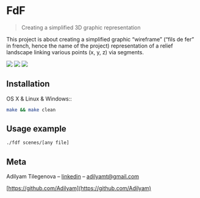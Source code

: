 # FdF
> Creating a simplified 3D graphic representation

This project is about creating a simplified graphic “wireframe” (“fils de fer” in french, hence the name of the project) representation of a relief landscape linking various points (x, y, z) via segments.

![](yo2.png)
![](yo1.png)
![](yo3.png)

## Installation

OS X & Linux & Windows::

```sh
make && make clean
```

## Usage example

```sh
./fdf scenes/[any file]
```

## Meta

Adilyam Tilegenova – [linkedin](https://www.linkedin.com/in/adilyam-tilegenova-5b3180148/) – adilyamt@gmail.com

[https://github.com/Adilyam](https://github.com/Adilyam)


